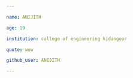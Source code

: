 ```yaml
---

name: ANIJITH

age: 19

institution: college of engineering kidangoor

quote: wow

github_user: ANIJITH

---
```

